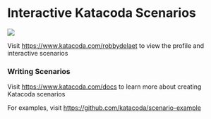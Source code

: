 # Interactive Katacoda Scenarios

[![](http://shields.katacoda.com/katacoda/robbydelaet/count.svg)](https://www.katacoda.com/robbydelaet "Get your profile on Katacoda.com")

Visit https://www.katacoda.com/robbydelaet to view the profile and interactive scenarios

### Writing Scenarios
Visit https://www.katacoda.com/docs to learn more about creating Katacoda scenarios

For examples, visit https://github.com/katacoda/scenario-example
